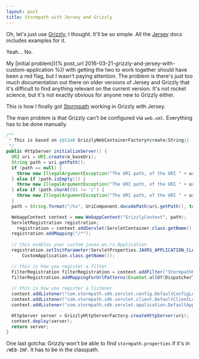 ```yaml
---
layout: post
title: Stormpath with Jersey and Grizzly
---
```


Oh, let's just use [Grizzly](https://grizzly.java.net), I thought.  It'll be so simple.  All the [Jersey](https://jersey.java.net) docs includes examples for it.

Yeah...  No.

My [initial problem]({% post_url 2016-03-21-grizzly-and-jersey-with-custom-application %}) with getting the two to work together should have been a red flag, but I wasn't paying attention.  The problem is there's just too much documentation out there on older versions of Jersey and Grizzly that it's difficult to find anything relevant on the current version.  It's not rocket science, but it's not exactly obvious for anyone new to Grizzly either.

This is how I finally got [Stormpath](https://stormpath.com) working in Grizzly with Jersey.

The main problem is that Grizzly can't be configured via `web.xml`.  Everything has to be done manually.

```java
/**
 * This is based on {@link GrizzlyWebContainerFactory#create(String)}.
 */
public HttpServer initializeServer() {
  URI uri = URI.create(m_baseUri);
  String path = uri.getPath();
  if (path == null) {
    throw new IllegalArgumentException("The URI path, of the URI " + uri + ", must be non-null");
  } else if (path.isEmpty()) {
    throw new IllegalArgumentException("The URI path, of the URI " + uri + ", must be present");
  } else if (path.charAt(0) != '/') {
    throw new IllegalArgumentException("The URI path, of the URI " + uri + ". must start with a '/'");
  }
  path = String.format("/%s", UriComponent.decodePath(uri.getPath(), true).get(1).toString());

  WebappContext context = new WebappContext("GrizzlyContext", path);
  ServletRegistration registration;
    registration = context.addServlet(ServletContainer.class.getName(), ServletContainer.class);
  registration.addMapping("/*");
  
  // this enables your custom javax.ws.rs.Application
  registration.setInitParameter(ServletProperties.JAXRS_APPLICATION_CLASS,
      CustomApplication.class.getName());

  // this is how you register a filter
  FilterRegistration filterRegistration = context.addFilter("StormpathFilter", StormpathFilter.class);
  filterRegistration.addMappingForUrlPatterns(EnumSet.allOf(DispatcherType.class), "/*");
  
  // this is how you register a listener
  context.addListener("com.stormpath.sdk.servlet.config.DefaultConfigLoaderListener");
  context.addListener("com.stormpath.sdk.servlet.client.DefaultClientLoaderListener");
  context.addListener("com.stormpath.sdk.servlet.application.DefaultApplicationLoaderListener");

  HttpServer server = GrizzlyHttpServerFactory.createHttpServer(uri);
  context.deploy(server);
  return server;
}
```

One last gotcha: Grizzly won't be able to find `stormpath.properties` if it's in `/WEB-INF`.  It has to be in the classpath.
